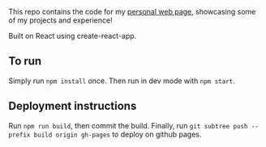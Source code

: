 This repo contains the code for my [personal web page](http://jeromepl.com), showcasing some of my projects and experience!

Built on React using create-react-app.

## To run

Simply run `npm install` once. Then run in dev mode with `npm start`.

## Deployment instructions

Run `npm run build`, then commit the build. Finally, run `git subtree push --prefix build origin gh-pages` to deploy on github pages.

